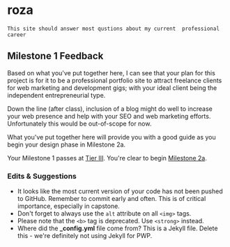 # roza
`This site should answer most qustions about my current 
professional career`

## Milestone 1 Feedback
Based on what you've put together here, I can see that your plan for this project is for it to be a professional portfolio site to attract freelance clients for web marketing and development gigs; with your ideal client being the independent entrepreneurial type. 

Down the line (after class), inclusion of a blog might do well to increase your web presence and help with your SEO and web marketing efforts. Unfortunately this would be out-of-scope for now.

What you've put together here will provide you with a good guide as you begin your design phase in Milestone 2a. 

Your Milestone 1 passes at [Tier III](https://bootcamp-coders.cnm.edu/projects/personal/rubric/). You're clear to begin [Milestone 2a](https://bootcamp-coders.cnm.edu/projects/personal/milestone-two/).

### Edits &amp; Suggestions
- It looks like the most current version of your code has not been pushed to GitHub. Remember to commit early and often. This is of critical importance, especially in capstone.
- Don't forget to always use the `alt` attribute on all `<img>` tags.
- Please note that the `<b>` tag is deprecated. Use `<strong>` instead.
- Where did the **_config.yml** file come from? This is a Jekyll file. Delete this - we're definitely not using Jekyll for PWP.
